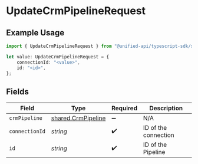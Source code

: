 # UpdateCrmPipelineRequest

## Example Usage

```typescript
import { UpdateCrmPipelineRequest } from "@unified-api/typescript-sdk/sdk/models/operations";

let value: UpdateCrmPipelineRequest = {
    connectionId: "<value>",
    id: "<id>",
};
```

## Fields

| Field                                                           | Type                                                            | Required                                                        | Description                                                     |
| --------------------------------------------------------------- | --------------------------------------------------------------- | --------------------------------------------------------------- | --------------------------------------------------------------- |
| `crmPipeline`                                                   | [shared.CrmPipeline](../../../sdk/models/shared/crmpipeline.md) | :heavy_minus_sign:                                              | N/A                                                             |
| `connectionId`                                                  | *string*                                                        | :heavy_check_mark:                                              | ID of the connection                                            |
| `id`                                                            | *string*                                                        | :heavy_check_mark:                                              | ID of the Pipeline                                              |